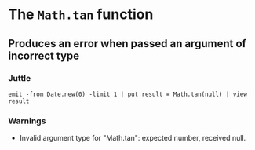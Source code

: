 # The `Math.tan` function

## Produces an error when passed an argument of incorrect type

### Juttle

    emit -from Date.new(0) -limit 1 | put result = Math.tan(null) | view result

### Warnings

  * Invalid argument type for "Math.tan": expected number, received null.

